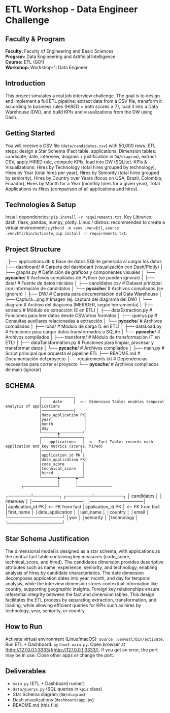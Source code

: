 # ETL Workshop - Data Engineer Challenge

## Faculty & Program
**Faculty:** Faculty of Engineering and Basic Sciences  
**Program:** Data Engineering and Artificial Intelligence  
**Course:** ETL (G01)  
**Workshop:** Workshop-1: Data Engineer  

## Introduction
This project simulates a real job interview challenge. The goal is to design and implement a full ETL pipeline: extract data from a CSV file, transform it according to business rules (HIRED = both scores ≥ 7), load it into a Data Warehouse (DW), and build KPIs and visualizations from the DW using Dash.

## Getting Started
You will receive a CSV file (`data/candidates.csv`) with 50,000 rows. ETL steps: design a Star Schema (Fact table: applications, Dimension tables: candidate, date, interview, diagram + justification in `DW/diagram`), extract CSV, apply HIRED rule, compute KPIs, load into DW (SQLite). KPIs & Visualizations: Hires by Technology (total hires grouped by technology), Hires by Year (total hires per year), Hires by Seniority (total hires grouped by seniority), Hires by Country over Years (focus on USA, Brazil, Colombia, Ecuador), Hires by Month for a Year (monthly hires for a given year), Total Applications vs Hires (comparison of all applications and hires).

## Technologies & Setup
Install dependencies: `pip install -r requirements.txt`. Key Libraries: dash, flask, pandas, numpy, plotly. Linux / distros: recommended to create a virtual environment: `python3 -m venv .venvEtl`, `source .venvEtl/bin/activate`, `pip install -r requirements.txt`.

## Project Structure
.
├── applications.db            # Base de datos SQLite generada al cargar los datos
├── dashboard/                 # Carpeta del dashboard (visualización con Dash/Plotly)
│   ├── graphs.py              # Definición de gráficos y componentes visuales
│   └── __pycache__/           # Archivos compilados de Python (se pueden ignorar)
│
├── data/                      # Fuente de datos iniciales
│   ├── candidates.csv         # Dataset principal con información de candidatos
│   └── __pycache__/           # Archivos compilados (se ignoran)
│
├── DW/                        # Carpeta para documentación del Data Warehouse
│   ├── Captura...png          # Imagen (ej. captura del diagrama del DW)
│   └── diagram                # Archivo del diagrama (MER/DER, según herramienta)
│
├── extract/                   # Módulo de extracción (E en ETL)
│   ├── dataExtraction.py      # Funciones para leer datos desde CSV/otros formatos
│   ├── querys.py              # Consultas auxiliares relacionadas a extracción
│   └── __pycache__/           # Archivos compilados
│
├── load/                      # Módulo de carga (L en ETL)
│   ├── dataLoad.py            # Funciones para cargar datos transformados a SQLite
│   └── __pycache__/           # Archivos compilados
│
├── transform/                 # Módulo de transformación (T en ETL)
│   ├── dataTansformation.py   # Funciones para limpiar, procesar y transformar datos
│   └── __pycache__/           # Archivos compilados
│
├── main.py                    # Script principal que orquesta el pipeline ETL
├── README.md                  # Documentación del proyecto
├── requirements.txt           # Dependencias necesarias para correr el proyecto
└── __pycache__/               # Archivos compilados de main (ignorar)

## SCHEMA


                   ┌──────────────┐
                   │     date     │  <-- Dimension Table: enables temporal analysis of applications
                   │──────────────│
                   │date_application PK│
                   │year               │
                   │month              │
                   │day                │
                   └───────▲──────────┘
                   ┌───────┴──────────┐
                   │   applications   │  <-- Fact Table: records each application and key metrics (scores, hired)
                   │─────────────────│
                   │application_id PK │
                   │date_application FK│
                   │code_score        │
                   │technical_score   │
                   │hired             │
                   └───────▲───────▲──┘
                           │       │
           ┌───────────────┘       └───────────────                   
   ┌───────┴────────┐                     ┌────────┴─────────┐
   │   candidates    │                     │    interview     │
   │────────────────│                     │─────────────────│
   │application_id PK│  <-- FK from fact   │application_id PK │  <-- FK from fact
   │first_name       │                     │date_application │
   │last_name        │                     │country          │
   │email            │                     └─────────────────┘
   │yoe              │
   │seniority        │
   │technology       │
   └─────────────────┘

##

## Star Schema Justification

The dimensional model is designed as a star schema, with applications as the central fact table containing key measures (code_score, technical_score, and hired). The candidates dimension provides descriptive attributes such as name, experience, seniority, and technology, enabling analysis of hires by candidate characteristics. The date dimension decomposes application dates into year, month, and day for temporal analysis, while the interview dimension stores contextual information like country, supporting geographic insights. Foreign key relationships ensure referential integrity between the fact and dimension tables. This design facilitates the ETL process by separating extraction, transformation, and loading, while allowing efficient queries for KPIs such as hires by technology, year, seniority, or country.

## How to Run
Activate virtual environment (Linux/macOS): `source .venvEtl/bin/activate`. Run ETL + Dashboard: `python3 main.py`. Open browser at [http://127.0.0.1:3333/](http://127.0.0.1:3333/). If you get an error, the port may be in use. Close other apps or change the port.

## Deliverables
- `main.py` (ETL + Dashboard runner)  
- `data/querys.py` (SQL queries in `kpis` class)  
- Star Schema diagram (`DW/diagram`)  
- Dash visualizations (`dashboard/app.py`)  
- README.md (this file)
